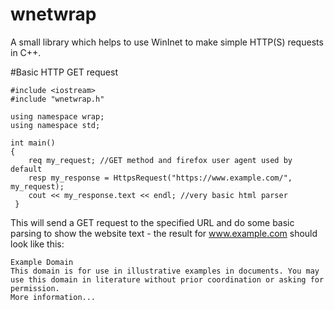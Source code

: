 # wnetwrap
A small library which helps to use WinInet to make simple HTTP(S) requests in C++.

#Basic HTTP GET request

```
#include <iostream>
#include "wnetwrap.h"

using namespace wrap;
using namespace std;

int main()
{
	req my_request; //GET method and firefox user agent used by default
	resp my_response = HttpsRequest("https://www.example.com/", my_request);
	cout << my_response.text << endl; //very basic html parser
 }
  ```
  This will send a GET request to the specified URL and do some basic parsing to show the website text - the result for www.example.com should look like this:
```
Example Domain
This domain is for use in illustrative examples in documents. You may use this domain in literature without prior coordination or asking for permission.
More information...
```



  
